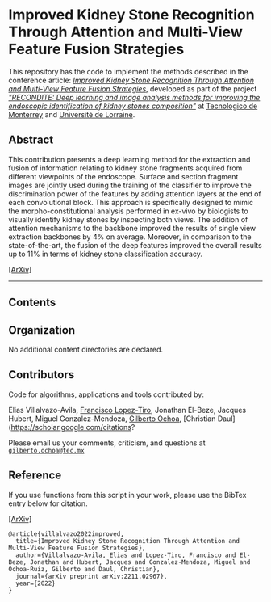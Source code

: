 # Improved Kidney Stone Recognition Through Attention and Multi-View Feature Fusion Strategies


This repository has the code to implement the methods described in the conference article: [*Improved Kidney Stone Recognition Through Attention and Multi-View Feature Fusion Strategies*](https://arxiv.org/pdf/2211.02967.pdf), developed as part of the project [*"RECONDITE: Deep learning and image analysis methods for improving the endoscopic identification of kidney stones composition"*](https://www.researchgate.net/project/RECONDITE-Deep-learning-and-image-analysis-methods-for-improving-the-endoscopic-identification-of-kidney-stones-composition) at [Tecnologico de Monterrey](https://tec.mx/en) and [Université de Lorraine](http://www.univ-lorraine.fr). 



## Abstract
This contribution presents a deep learning method for the extraction and fusion of information relating to kidney stone fragments acquired from different viewpoints of the endoscope. Surface and section fragment images are jointly used during the training of the classifier to improve the discrimination power of the features by adding attention layers at the end of each convolutional block. This approach is specifically designed to mimic the morpho-constitutional analysis performed in ex-vivo by biologists to visually identify kidney stones by inspecting both views. The addition of attention mechanisms to the backbone improved the results of single view extraction backbones by 4% on average. Moreover, in comparison to the state-of-the-art, the fusion of the deep features improved the overall results up to 11% in terms of kidney stone classification accuracy.

[[ArXiv]](https://arxiv.org/pdf/2211.02967.pdf)




---

## Contents

 
## Organization

No additional content directories are declared. 


## Contributors

Code for algorithms, applications and tools contributed by:


Elias Villalvazo-Avila, [Francisco Lopez-Tiro](https://scholar.google.es/citations?user=IlG06bYAAAAJ&hl=es), Jonathan El-Beze, Jacques Hubert, Miguel Gonzalez-Mendoza, [Gilberto Ochoa](https://scholar.google.com/citations?user=DDtiliwAAAAJ&hl=en&authuser=1), [Christian Daul](https://scholar.google.com/citations?


Please email us your comments, criticism, and questions at [`gilberto.ochoa@tec.mx`](mailto:gilberto.ochoa@tec.mx?subject=[GitHub]%20ks-baseline%20repository)


## Reference

If you use functions from this script in your work, please use the BibTex entry below for citation.

[[ArXiv]](https://arxiv.org/pdf/2210.13654)

```
@article{villalvazo2022improved,
  title={Improved Kidney Stone Recognition Through Attention and Multi-View Feature Fusion Strategies},
  author={Villalvazo-Avila, Elias and Lopez-Tiro, Francisco and El-Beze, Jonathan and Hubert, Jacques and Gonzalez-Mendoza, Miguel and Ochoa-Ruiz, Gilberto and Daul, Christian},
  journal={arXiv preprint arXiv:2211.02967},
  year={2022}
}
```
